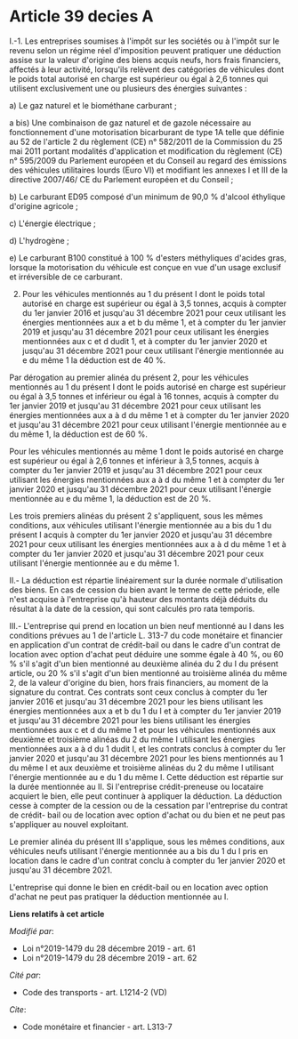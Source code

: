 # Article 39 decies A

I.-1. Les entreprises soumises à l'impôt sur les sociétés ou à l'impôt sur le revenu selon un régime réel d'imposition
peuvent pratiquer une déduction assise sur la valeur d'origine des biens acquis neufs, hors frais financiers, affectés à leur
activité, lorsqu'ils relèvent des catégories de véhicules dont le poids total autorisé en charge est supérieur ou égal à 2,6
tonnes qui utilisent exclusivement une ou plusieurs des énergies suivantes :

a) Le gaz naturel et le biométhane carburant ;

a bis) Une combinaison de gaz naturel et de gazole nécessaire au fonctionnement d'une motorisation bicarburant de type 1A
telle que définie au 52 de l'article 2 du règlement (CE) n° 582/2011 de la Commission du 25 mai 2011 portant modalités
d'application et modification du règlement (CE) n° 595/2009 du Parlement européen et du Conseil au regard des émissions des
véhicules utilitaires lourds (Euro VI) et modifiant les annexes I et III de la directive 2007/46/ CE du Parlement européen et
du Conseil ;

b) Le carburant ED95 composé d'un minimum de 90,0 % d'alcool éthylique d'origine agricole ;

c) L'énergie électrique ;

d) L'hydrogène ;

e) Le carburant B100 constitué à 100 % d'esters méthyliques d'acides gras, lorsque la motorisation du véhicule est conçue en
vue d'un usage exclusif et irréversible de ce carburant.

2. Pour les véhicules mentionnés au 1 du présent I dont le poids total autorisé en charge est supérieur ou égal à 3,5 tonnes,
acquis à compter du 1er janvier 2016 et jusqu'au 31 décembre 2021 pour ceux utilisant les énergies mentionnées aux a et b du
même 1, et à compter du 1er janvier 2019 et jusqu'au 31 décembre 2021 pour ceux utilisant les énergies mentionnées aux c et d
dudit 1, et à compter du 1er janvier 2020 et jusqu'au 31 décembre 2021 pour ceux utilisant l'énergie mentionnée au e du même
1 la déduction est de 40 %.

Par dérogation au premier alinéa du présent 2, pour les véhicules mentionnés au 1 du présent I dont le poids autorisé en
charge est supérieur ou égal à 3,5 tonnes et inférieur ou égal à 16 tonnes, acquis à compter du 1er janvier 2019 et jusqu'au
31 décembre 2021 pour ceux utilisant les énergies mentionnées aux a à d du même 1 et à compter du 1er janvier 2020 et
jusqu'au 31 décembre 2021 pour ceux utilisant l'énergie mentionnée au e du même 1, la déduction est de 60 %.

Pour les véhicules mentionnés au même 1 dont le poids autorisé en charge est supérieur ou égal à 2,6 tonnes et inférieur à
3,5 tonnes, acquis à compter du 1er janvier 2019 et jusqu'au 31 décembre 2021 pour ceux utilisant les énergies mentionnées
aux a à d du même 1 et à compter du 1er janvier 2020 et jusqu'au 31 décembre 2021 pour ceux utilisant l'énergie mentionnée au
e du même 1, la déduction est de 20 %.

Les trois premiers alinéas du présent 2 s'appliquent, sous les mêmes conditions, aux véhicules utilisant l'énergie mentionnée
au a bis du 1 du présent I acquis à compter du 1er janvier 2020 et jusqu'au 31 décembre 2021 pour ceux utilisant les énergies
mentionnées aux a à d du même 1 et à compter du 1er janvier 2020 et jusqu'au 31 décembre 2021 pour ceux utilisant l'énergie
mentionnée au e du même 1.

II.- La déduction est répartie linéairement sur la durée normale d'utilisation des biens. En cas de cession du bien avant le
terme de cette période, elle n'est acquise à l'entreprise qu'à hauteur des montants déjà déduits du résultat à la date de la
cession, qui sont calculés pro rata temporis.

III.- L'entreprise qui prend en location un bien neuf mentionné au I dans les conditions prévues au 1 de l'article L. 313-7
du code monétaire et financier en application d'un contrat de crédit-bail ou dans le cadre d'un contrat de location avec
option d'achat peut déduire une somme égale à 40 %, ou 60 % s'il s'agit d'un bien mentionné au deuxième alinéa du 2 du I du
présent article, ou 20 % s'il s'agit d'un bien mentionné au troisième alinéa du même 2, de la valeur d'origine du bien, hors
frais financiers, au moment de la signature du contrat. Ces contrats sont ceux conclus à compter du 1er janvier 2016 et
jusqu'au 31 décembre 2021 pour les biens utilisant les énergies mentionnées aux a et b du 1 du I et à compter du 1er janvier
2019 et jusqu'au 31 décembre 2021 pour les biens utilisant les énergies mentionnées aux c et d du même 1 et pour les
véhicules mentionnés aux deuxième et troisième alinéas du 2 du même I utilisant les énergies mentionnées aux a à d du 1 dudit
I, et les contrats conclus à compter du 1er janvier 2020 et jusqu'au 31 décembre 2021 pour les biens mentionnés au 1 du même
I et aux deuxième et troisième alinéas du 2 du même I utilisant l'énergie mentionnée au e du 1 du même I. Cette déduction est
répartie sur la durée mentionnée au II. Si l'entreprise crédit-preneuse ou locataire acquiert le bien, elle peut continuer à
appliquer la déduction. La déduction cesse à compter de la cession ou de la cessation par l'entreprise du contrat de crédit-
bail ou de location avec option d'achat ou du bien et ne peut pas s'appliquer au nouvel exploitant.

Le premier alinéa du présent III s'applique, sous les mêmes conditions, aux véhicules neufs utilisant l'énergie mentionnée au
a bis du 1 du I pris en location dans le cadre d'un contrat conclu à compter du 1er janvier 2020 et jusqu'au 31 décembre
2021.

L'entreprise qui donne le bien en crédit-bail ou en location avec option d'achat ne peut pas pratiquer la déduction
mentionnée au I.

**Liens relatifs à cet article**

_Modifié par_:

  - Loi n°2019-1479 du 28 décembre 2019 - art. 61
  - Loi n°2019-1479 du 28 décembre 2019 - art. 62

_Cité par_:

  - Code des transports - art. L1214-2 (VD)

_Cite_:

  - Code monétaire et financier - art. L313-7
